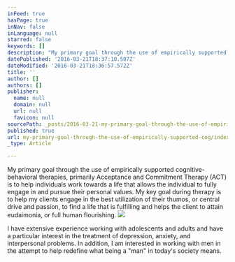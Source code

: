 ```yaml
---
inFeed: true
hasPage: true
inNav: false
inLanguage: null
starred: false
keywords: []
description: "My primary goal through the use of empirically supported cognitive-behavioral therapies, primarily Acceptance and Commitment Therapy (ACT) is to help individuals work towards a life that allows the individual to fully engage in and pursue their personal values. My key goal during therapy is to help my clients engage in the best utilization of their thumos, or central drive and passion, to find a life that is fulfilling and helps the client to attain eudaimonia, or full human flourishing.\_"
datePublished: '2016-03-21T18:37:10.507Z'
dateModified: '2016-03-21T18:36:57.572Z'
title: ''
author: []
authors: []
publisher:
  name: null
  domain: null
  url: null
  favicon: null
sourcePath: _posts/2016-03-21-my-primary-goal-through-the-use-of-empirically-supported-cog.md
published: true
url: my-primary-goal-through-the-use-of-empirically-supported-cog/index.html
_type: Article

---
```

My primary goal through the use of empirically supported cognitive-behavioral therapies, primarily Acceptance and Commitment Therapy (ACT) is to help individuals work towards a life that allows the individual to fully engage in and pursue their personal values. My key goal during therapy is to help my clients engage in the best utilization of their thumos, or central drive and passion, to find a life that is fulfilling and helps the client to attain eudaimonia, or full human flourishing. ![](https://the-grid-user-content.s3-us-west-2.amazonaws.com/bceb8c56-6ddb-4b2e-9d84-afc6e193a9af.jpg)

I have extensive experience working with adolescents and adults and have a particular interest in the treatment of depression, anxiety, and interpersonal problems. In addition, I am interested in working with men in the attempt to help redefine what being a "man" in today's society means.